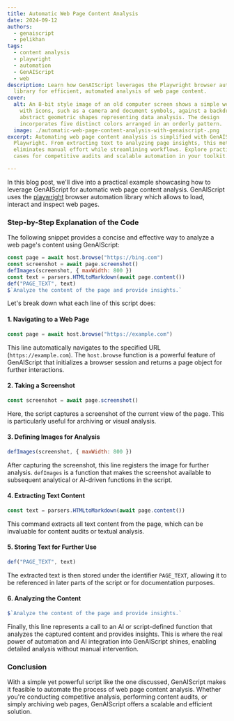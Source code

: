 ```yaml
---
title: Automatic Web Page Content Analysis
date: 2024-09-12
authors:
  - genaiscript
  - pelikhan
tags:
  - content analysis
  - playwright
  - automation
  - GenAIScript
  - web
description: Learn how GenAIScript leverages the Playwright browser automation
  library for efficient, automated analysis of web page content.
cover:
  alt: An 8-bit style image of an old computer screen shows a simple web browser
    with icons, such as a camera and document symbols, against a backdrop of
    abstract geometric shapes representing data analysis. The design
    incorporates five distinct colors arranged in an orderly pattern.
  image: ./automatic-web-page-content-analysis-with-genaiscript-.png
excerpt: Automating web page content analysis is simplified with GenAIScript and
  Playwright. From extracting text to analyzing page insights, this method
  eliminates manual effort while streamlining workflows. Explore practical use
  cases for competitive audits and scalable automation in your toolkit.

---
```


In this blog post, we'll dive into a practical example showcasing how to leverage GenAIScript for automatic web page content analysis. GenAIScript uses the [playwright](https://playwright.dev/) browser automation library which allows to load, interact and inspect web pages.

### Step-by-Step Explanation of the Code

The following snippet provides a concise and effective way to analyze a web page's content using GenAIScript:

```javascript
const page = await host.browse("https://bing.com")
const screenshot = await page.screenshot()
defImages(screenshot, { maxWidth: 800 })
const text = parsers.HTMLtoMarkdown(await page.content())
def("PAGE_TEXT", text)
$`Analyze the content of the page and provide insights.`
```

Let's break down what each line of this script does:

#### 1. Navigating to a Web Page

```javascript
const page = await host.browse("https://example.com")
```

This line automatically navigates to the specified URL (`https://example.com`). The `host.browse` function is a powerful feature of GenAIScript that initializes a browser session and returns a page object for further interactions.

#### 2. Taking a Screenshot

```javascript
const screenshot = await page.screenshot()
```

Here, the script captures a screenshot of the current view of the page. This is particularly useful for archiving or visual analysis.

#### 3. Defining Images for Analysis

```javascript
defImages(screenshot, { maxWidth: 800 })
```

After capturing the screenshot, this line registers the image for further analysis. `defImages` is a function that makes the screenshot available to subsequent analytical or AI-driven functions in the script.

#### 4. Extracting Text Content

```javascript
const text = parsers.HTMLtoMarkdown(await page.content())
```

This command extracts all text content from the page, which can be invaluable for content audits or textual analysis.

#### 5. Storing Text for Further Use

```javascript
def("PAGE_TEXT", text)
```

The extracted text is then stored under the identifier `PAGE_TEXT`, allowing it to be referenced in later parts of the script or for documentation purposes.

#### 6. Analyzing the Content

```javascript
$`Analyze the content of the page and provide insights.`
```

Finally, this line represents a call to an AI or script-defined function that analyzes the captured content and provides insights. This is where the real power of automation and AI integration into GenAIScript shines, enabling detailed analysis without manual intervention.

### Conclusion

With a simple yet powerful script like the one discussed, GenAIScript makes it feasible to automate the process of web page content analysis. Whether you're conducting competitive analysis, performing content audits, or simply archiving web pages, GenAIScript offers a scalable and efficient solution.
